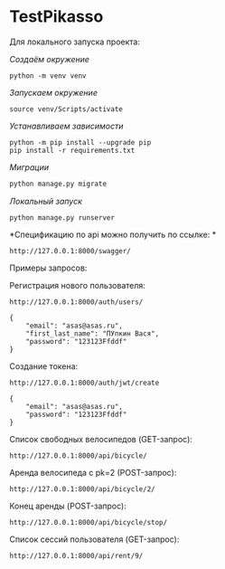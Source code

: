 # TestPikasso

Для локального запуска проекта:

*Создаём окружение*
```
python -m venv venv
```

*Запускаем окружение*
```
source venv/Scripts/activate
```

*Устанавливаем зависимости*
```
python -m pip install --upgrade pip
pip install -r requirements.txt
```

*Миграции*
```python manage.py makemigrations
python manage.py migrate
```

*Локальный запуск*
```
python manage.py runserver
```


*Спецификацию по api можно получить по ссылке: *
```
http://127.0.0.1:8000/swagger/
```

Примеры запросов:  
  
Регистрация нового пользователя:
```
http://127.0.0.1:8000/auth/users/
  
{  
    "email": "asas@asas.ru",  
    "first_last_name": "ПУпкин Вася",  
    "password": "123123Ffddf"  
}  
```
Создание токена:
```
http://127.0.0.1:8000/auth/jwt/create
  
{  
    "email": "asas@asas.ru",  
    "password": "123123Ffddf"  
}
```
  
Список свободных велосипедов (GET-запрос): 
```
http://127.0.0.1:8000/api/bicycle/
```

Аренда велосипеда с pk=2 (POST-запрос): 
```
http://127.0.0.1:8000/api/bicycle/2/
```
  
Конец аренды (POST-запрос):
```
http://127.0.0.1:8000/api/bicycle/stop/
```
  
Список сессий пользователя (GET-запрос):
``` 
http://127.0.0.1:8000/api/rent/9/
```
